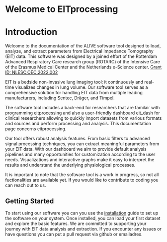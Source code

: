
# Welcome to EITprocessing

# Introduction

Welcome to the documentation of the ALIVE software tool designed to load, analyze, and extract parameters from Electrical Impedance Tomography (EIT) data. 
This software was designed by a joined effort of the Rotterdam Advanced Respiratory Care research group (ROTARC) of the Intensive Care of the Erasmus Medical Center and the Netherlands e-Science center.  [Grant ID: NLESC.OEC.2022.002](https://research-software-directory.org/projects/alive)

EIT is a bedside non-invasive lung imaging tool: it continuously and real-time visualizes changes in lung volume. Our software tool  serves as a comprehensive solution for handling EIT data from multiple leading manufacturers, including Sentec, Dräger, and Timpel.

The software tool includes a back-end for researchers that are familair with programming [eitprocessing](https://github.com/EIT-ALIVE/eitprocessing) and also a user-friendly dashboard [eit_dash](https://github.com/EIT-ALIVE/eit_dash) for clinical researchers allowing to quickly import datasets from various formats and sources and perform processing and analysis. This documentation page concerns eitprocessing. 

Our tool offers robust analysis features. From basic filters to advanced signal processing techniques, you can extract meaningful parameters from your EIT data. With our dashboard we aim to provide default analysis pipelines and many opportunities for customization according to the user needs. Visualizations and interactive graphs make it easy to interpret the results and understand the underlying physiological processes.

It is important to note that the software tool is a work in progress, so not all fuctionalities are available yet. If you would like to contribute to coding you can reach out to us. 

## Getting Started
To start using our software you can you use the [installation](installation.md) guide to set up the software on your system. Once installed, you can load your first dataset and explore the basic features. 
We are committed to supporting your journey with EIT data analysis and extraction. If you encounter any issues or have questions you can put a pull request via github or emailadres. 




